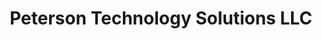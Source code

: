 ---
title: "Peterson Technology Solutions LLC"
url: /lampasas/peterson-technology-solutions-llc/
shop: Computer
---